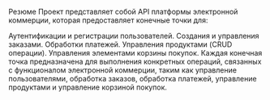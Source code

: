 Резюме
Проект представляет собой API платформы электронной коммерции, которая предоставляет конечные точки для:

Аутентификации и регистрации пользователей.
Создания и управления заказами.
Обработки платежей.
Управления продуктами (CRUD операции).
Управления элементами корзины покупок.
Каждая конечная точка предназначена для выполнения конкретных операций, связанных с функционалом электронной коммерции, таким как управление пользователями, обработка заказов, обработка платежей, управление продуктами и управление корзиной покупок.
